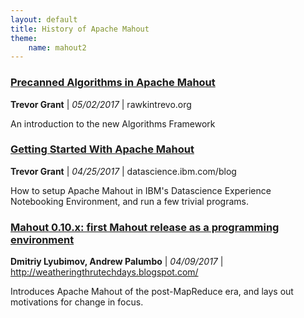 ```yaml
---
layout: default
title: History of Apache Mahout
theme: 
    name: mahout2
---
```


<!-- Add to this collection, newest date on top in following format:
### [Title](Link to Post)
**Author**, _MM/DD/YYYY_, Name of Host
Description
-->

### [Precanned Algorithms in Apache Mahout](https://rawkintrevo.org/2017/05/02/introducing-pre-canned-algorithms-apache-mahout/)
**Trevor Grant** | _05/02/2017_ | rawkintrevo.org

An introduction to the new Algorithms Framework

### [Getting Started With Apache Mahout](https://datascience.ibm.com/blog/getting-started-with-apache-mahout-2/)
**Trevor Grant** | _04/25/2017_ | datascience.ibm.com/blog

How to setup Apache Mahout in IBM's Datascience Experience Notebooking Environment, and run a few trivial programs. 

### [Mahout 0.10.x: first Mahout release as a programming environment](http://www.weatheringthroughtechdays.com/2015/04/mahout-010x-first-mahout-release-as.html)
**Dmitriy Lyubimov, Andrew Palumbo** | _04/09/2017_ | http://weatheringthrutechdays.blogspot.com/

Introduces Apache Mahout of the post-MapReduce era, and lays out motivations for change in focus.

